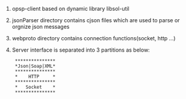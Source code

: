 1. opsp-client based on dynamic library libsol-util
2. jsonParser directory contains cjson files which are used to parse or orgnize json messages
3. webproto directory contains connection functions(socket, http ...)
4. Server interface is separated into 3 partitions as below:

        ***************
        *Json|Soap|XML*
        ***************
        *    HTTP     *
        ***************
        *   Socket    *
        ***************
